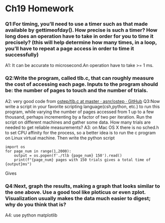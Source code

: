 # Ch19 Homework
### Q1:For timing, you’ll need to use a timer such as that made available by gettimeofday(). How precise is such a timer? How long does an operation have to take in order for you to time it precisely? (this will help determine how many times, in a loop, you’ll have to repeat a page access in order to time it successfully)
A1: It can be accurate to microsecond.An operation have to take >= 1 ms.
### Q2:Write the program, called tlb.c, that can roughly measure the cost of accessing each page. Inputs to the program should be: the number of pages to touch and the number of trials.
A2: very good code from [ostep/tlb.c at master · asnr/ostep · GitHub](https://github.com/asnr/ostep/blob/master/virtualisation/19_tlb/tlb.c)
Q3:Now write a script in your favorite scripting language(csh,python, etc.) to run this program, while varying the number of pages accessed from 1 up to a few thousand, perhaps incrementing by a factor of two per iteration. Run the script on different machines and gather some data. How many trials are needed to get reliable measurements?
A3: on Mac OS X there is no sched.h to set CPU affinity for the process, so a better idea is to run the c program on Linux virtual machine.
Then write the python script
```
import os
for page_num in range(1,2000):
    output = os.popen(f'./tlb {page_num} 150').read()
    print(f"{page_num} pages with 150 trials gives a total time of {output}ms")
```
Gives

### Q4:Next, graph the results, making a graph that looks similar to the one above. Use a good tool like ploticus or even zplot. Visualization usually makes the data much easier to digest; why do you think that is?
A4: use python matplotlib
```

```
